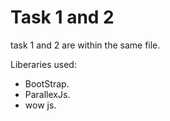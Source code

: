 
# Task 1 and 2

task 1 and 2 are within the same file.

Liberaries used:

- BootStrap.
- ParallexJs.
- wow js.

